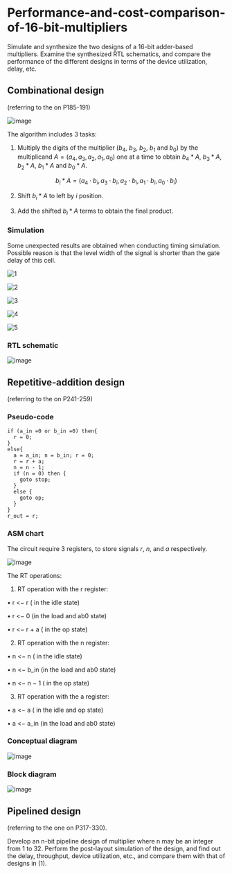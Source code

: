 # Performance-and-cost-comparison-of-16-bit-multipliers

Simulate and synthesize the two designs of a 16-bit adder-based multipliers. Examine the synthesized RTL schematics, and compare the performance of the different designs in terms of the device utilization, delay, etc.

## Combinational design

(referring to the on P185-191)

![image](https://user-images.githubusercontent.com/117464811/236360282-7fe66911-e038-4cbf-93c1-578b1c004417.png)

The algorithm includes 3 tasks:

1. Multiply the digits of the multiplier ($b_4$, $b_3$, $b_2$, $b_1$ and $b_0$) by the multiplicand $A = (a_4, a_3, a_2, a_1, a_0)$ one at a time to obtain $b_4 * A$, $b_3 * A$, $b_2 * A$, $b_1 * A$ and $b_0 * A$.

$$
b_i * A = (a_4 ⋅ b_i, a_3 ⋅ b_i, a_2 ⋅ b_i, a_1 ⋅ b_i, a_0 ⋅ b_i)
$$

2. Shift $b_i * A$ to left by $i$ position.

3. Add the shifted $b_i * A$ terms to obtain the final product.

### Simulation

Some unexpected results are obtained when conducting timing simulation. Possible reason is that the level width of the signal is shorter than the gate delay of this cell.

![1](https://user-images.githubusercontent.com/117464811/236365793-8767d36f-f98e-4ed8-a491-deef47ffac34.png "behavioral")

![2](https://user-images.githubusercontent.com/117464811/236366777-22ecd268-96eb-4fdc-bf38-282cc0e51a98.png "post-synthesis")

![3](https://user-images.githubusercontent.com/117464811/236366925-f5cf4eb3-553c-4a91-822b-95812919f97a.png "post-synthesis")

![4](https://user-images.githubusercontent.com/117464811/236368664-483d4802-834d-495d-9371-0ff7f619ed0f.png "post-implementation")

![5](https://user-images.githubusercontent.com/117464811/236368626-e584f336-e840-443b-92d2-e13f5a626791.png "post-implementation")

### RTL schematic

![image](https://user-images.githubusercontent.com/117464811/236366121-82f5d841-7a67-4b9e-810c-ff542ef31c44.png)









## Repetitive-addition design

(referring to the on P241-259)

### Pseudo-code

```
if (a_in =0 or b_in =0) then{
  r = 0;
}
else{
  a = a_in; n = b_in; r = 0;
  r = r + a;
  n = n - 1;
  if (n = 0) then {
    goto stop;
  }
  else {
    goto op;
  }
}
r_out = r;
```

### ASM chart

The circuit require 3 registers, to store signals $r$, $n$, and $a$ respectively.

![image](https://user-images.githubusercontent.com/117464811/236367900-bea21ebe-c308-43e1-86a7-d41a1e083367.png)

The RT operations:

1. RT operation with the r register:

• r <− r ( in the idle state)

• r <− 0 (in the load and ab0 state)

• r <− r + a ( in the op state)

2. RT operation with the n register:

• n <− n ( in the idle state)

• n <− b_in (in the load and ab0 state)

• n <− n − 1 ( in the op state)

3. RT operation with the a register:

• a <− a ( in the idle and op state)

• a <− a_in (in the load and ab0 state)

### Conceptual diagram

![image](https://user-images.githubusercontent.com/117464811/236368275-7691fa1f-48f7-4a94-9d00-6ac48b38b3ac.png)

### Block diagram

![image](https://user-images.githubusercontent.com/117464811/236368316-c0fb45eb-8729-4c5f-ab11-83c8301da148.png)










## Pipelined design

(referring to the one on P317-330).

Develop an n-bit pipeline design of multiplier where n may be an integer from 1 to 32. Perform the post-layout simulation of the design, and find out the delay, throughput, device utilization, etc., and compare them with that of designs in (1).
